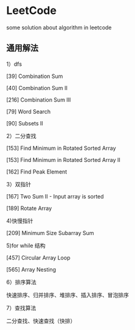 # LeetCode
some solution about  algorithm in leetcode

## 通用解法

1）dfs

[39] Combination Sum

[40] Combination Sum II

[216] Combination Sum III

[79] Word Search

[90] Subsets II

2）二分查找

[153] Find Minimum in Rotated Sorted Array

[153] Find Minimum in Rotated Sorted Array II

[162] Find Peak Element

3）双指针

[167] Two Sum II - Input array is sorted

[189] Rotate Array

4)快慢指针

[209] Minimum Size Subarray Sum

5)for while 结构

[457] Circular Array Loop

[565] Array Nesting

6）排序算法

快速排序、归并排序、堆排序、插入排序、冒泡排序

7）查找算法

二分查找、快速查找（快排）
